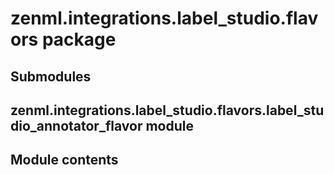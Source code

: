 # zenml.integrations.label_studio.flavors package

## Submodules

## zenml.integrations.label_studio.flavors.label_studio_annotator_flavor module

## Module contents
